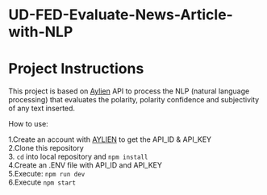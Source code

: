 # UD-FED-Evaluate-News-Article-with-NLP

# Project Instructions
This project is based on <a href="https://aylien.com/">Aylien</a> API to process the NLP (natural language processing) that evaluates the polarity, polarity confidence and subjectivity of any text inserted.

How to use:<br>

1.Create an account with <a href="https://aylien.com/">AYLIEN</a> to get the API_ID & API_KEY <br>
2.Clone this repository <br>
3. `cd` into local repository and `npm install` <br>
4.Create an .ENV file with API_ID and API_KEY <br>
5.Execute: `npm run dev` <br>
6.Execute `npm start` <br>


